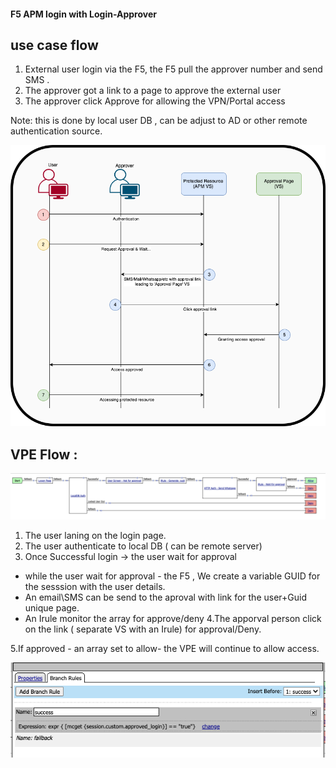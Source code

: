 ####  F5 APM login with Login-Approver ####

 ## use case flow ## 
 
1. External user login via the F5, the F5 pull the approver number and send SMS .
2. The approver got a link to a page to approve the external user 
3. The approver click Approve for allowing the VPN/Portal access 

Note: this is done by local user DB , can be adjust to AD or other remote authentication source.

![](Login_Approver_Flow.png)

 ## VPE Flow : ## 

![](VPE-Flow-Login-Approver.png)

1. The user laning on the login page.
2. The user authenticate to local DB ( can be remote server)
3. Once Successful login -> the user wait for approval 
  - while the user wait for approval - the F5  , We create a variable GUID for the sesssion with the user details.
  - An email\SMS can be send to the aproval with link for the user+Guid unique page.
  - An Irule monitor the array for approve/deny
4.The apporval person click on the link ( separate VS with an Irule) for approval/Deny.

5.If approved - an array set to allow- the VPE will continue to allow access.

  ![](VPE-check%20if%20approved%20.png)


